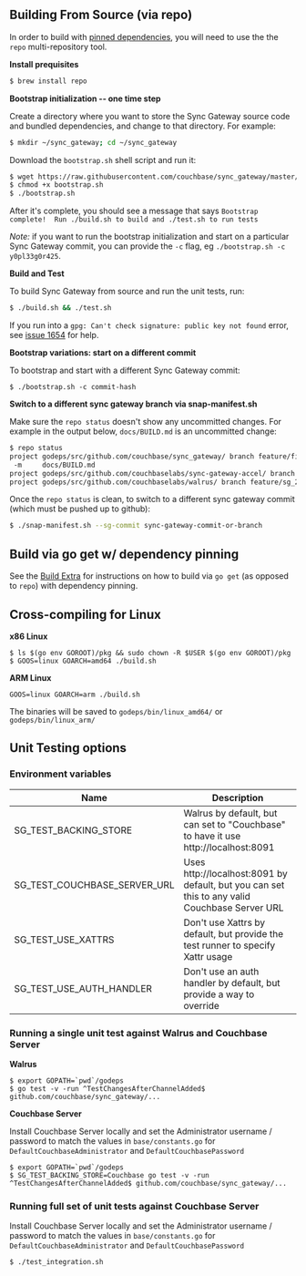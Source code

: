 
Building From Source (via repo)
-------------------------------

In order to build with [pinned dependencies](https://github.com/couchbase/sync_gateway/blob/master/manifest/default.xml), you will need to use the the `repo` multi-repository tool.

**Install prequisites**

```bash
$ brew install repo
```

**Bootstrap initialization -- one time step**

Create a directory where you want to store the Sync Gateway source code and bundled dependencies, and change to that directory.  For example:

```bash
$ mkdir ~/sync_gateway; cd ~/sync_gateway
```

Download the `bootstrap.sh` shell script and run it:

```bash
$ wget https://raw.githubusercontent.com/couchbase/sync_gateway/master/bootstrap.sh
$ chmod +x bootstrap.sh
$ ./bootstrap.sh
```

After it's complete, you should see a message that says `Bootstrap complete!  Run ./build.sh to build and ./test.sh to run tests`

*Note:* if you want to run the bootstrap initialization and start on a particular Sync Gateway commit, you can provide the `-c` flag, eg `./bootstrap.sh -c y0pl33g0r425`.  

**Build and Test**

To build Sync Gateway from source and run the unit tests, run:

```bash
$ ./build.sh && ./test.sh
```

If you run into a `gpg: Can't check signature: public key not found` error, see [issue 1654](https://github.com/couchbase/sync_gateway/issues/1654) for help.

**Bootstrap variations: start on a different commit**

To bootstrap and start with a different Sync Gateway commit:

```
$ ./bootstrap.sh -c commit-hash
```

**Switch to a different sync gateway branch via snap-manifest.sh**

Make sure the `repo status` doesn't show any uncommitted changes.  For example in the output below, `docs/BUILD.md` is an uncommitted change:

```bash
$ repo status
project godeps/src/github.com/couchbase/sync_gateway/ branch feature/fix_snap_manifest_rebased
 -m     docs/BUILD.md
project godeps/src/github.com/couchbaselabs/sync-gateway-accel/ branch master
project godeps/src/github.com/couchbaselabs/walrus/ branch feature/sg_2418_sgbucket_interface
```

Once the `repo status` is clean, to switch to a different sync gateway commit (which must be pushed up to github):

```bash
$ ./snap-manifest.sh --sg-commit sync-gateway-commit-or-branch
```

Build via go get w/ dependency pinning
--------------------------------------

See the [Build Extra](BUILD_EXTRA.md) for instructions on how to build via `go get` (as opposed to `repo`) with dependency pinning.


Cross-compiling for Linux
--------------------------

**x86 Linux**

```
$ ls $(go env GOROOT)/pkg && sudo chown -R $USER $(go env GOROOT)/pkg
$ GOOS=linux GOARCH=amd64 ./build.sh
```

**ARM Linux**

```
GOOS=linux GOARCH=arm ./build.sh
```

The binaries will be saved to `godeps/bin/linux_amd64/` or `godeps/bin/linux_arm/`

Unit Testing options
--------------------


### Environment variables

| Name  | Description |
| ------------- | ------------- |
| SG_TEST_BACKING_STORE  | Walrus by default, but can set to "Couchbase" to have it use http://localhost:8091  |
| SG_TEST_COUCHBASE_SERVER_URL  | Uses http://localhost:8091 by default, but you can set this to any valid Couchbase Server URL  |
| SG_TEST_USE_XATTRS  | Don't use Xattrs by default, but provide the test runner to specify Xattr usage  |
| SG_TEST_USE_AUTH_HANDLER  | Don't use an auth handler by default, but provide a way to override  |


### Running a single unit test against Walrus and Couchbase Server

**Walrus**

```
$ export GOPATH=`pwd`/godeps
$ go test -v -run ^TestChangesAfterChannelAdded$ github.com/couchbase/sync_gateway/...
```

**Couchbase Server**

Install Couchbase Server locally and set the Administrator username / password to match the values in `base/constants.go` for `DefaultCouchbaseAdministrator` and `DefaultCouchbasePassword`

```
$ export GOPATH=`pwd`/godeps
$ SG_TEST_BACKING_STORE=Couchbase go test -v -run ^TestChangesAfterChannelAdded$ github.com/couchbase/sync_gateway/...
```

### Running full set of unit tests against Couchbase Server

Install Couchbase Server locally and set the Administrator username / password to match the values in `base/constants.go` for `DefaultCouchbaseAdministrator` and `DefaultCouchbasePassword`

```
$ ./test_integration.sh
```
